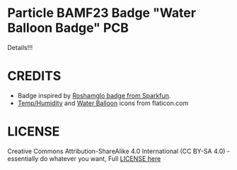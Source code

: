 # Particle BAMF23 Badge "Water Balloon Badge" PCB

Details!!!


# CREDITS

- Badge inspired by [Roshamglo badge from Sparkfun](https://www.sparkfun.com/products/retired/14130).
- [Temp/Humidity](https://www.flaticon.com/free-icons/humidity) and [Water Balloon](https://www.flaticon.com/free-icons/water-balloons) icons from flaticon.com

# LICENSE

Creative Commons Attribution-ShareAlike 4.0 International (CC BY-SA 4.0) - essentially do whatever you want, Full [LICENSE here](../../LICENSE)